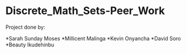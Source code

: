 # Discrete_Math_Sets-Peer_Work

Project done by:

*Sarah Sunday Moses
*Millicent Malinga
*Kevin Onyancha
*David Soro
*Beauty Ikudehinbu

